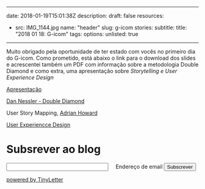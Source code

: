 
---
date: 2018-01-19T15:01:38Z
description: 
draft: false
resources: 
- src: IMG_1144.jpg
  name: "header"
slug: g-icom
stories:
subtitle: 
title: "2018 01 18: G-icom"
tags:
options:
  unlisted: true
---

Muito obrigado pela oportunidade de ter estado com vocês no primeiro dia do G-icom. Como prometido, está abaixo o link para o download dos slides e acrescentei também um PDF com informação sobre a metodologia Double Diamond e como extra, uma apresentação sobre _Storytelling e User Experience Design_

[Apresentação](/post/g-icom/Masterclass_Estrategia_de_conteudo_2018.pdf)

[Dan Nessler - Double Diamond](/post/g-icom/160703_Dan_Nessler_RAExperienceDesign_V3.pdf)

User Story Mapping, [Adrian Howard](https://twitter.com/adrianh)

[User Experiencce Design](/post/g-icom/UXLisbon_Exercises_StorytellingInDesign.pdf)

# Subsrever ao blog

<form style="" action="https://tinyletter.com/brunoamaral" method="post" target="popupwindow" onsubmit="window.open('https://tinyletter.com/brunoamaral', 'popupwindow', 'scrollbars=yes,width=800,height=600');return true">
<label for="tlemail">Endereço de email</label>
<input type="text" style="width:20em; margin-right:20px; float: left;" name="email" id="tlemail" />
<input type="hidden" value="1" name="embed"/>
<input type="submit" value="Subscrever" />
<p><a href="https://tinyletter.com" target="_blank">powered by TinyLetter</a></p>
</form>
